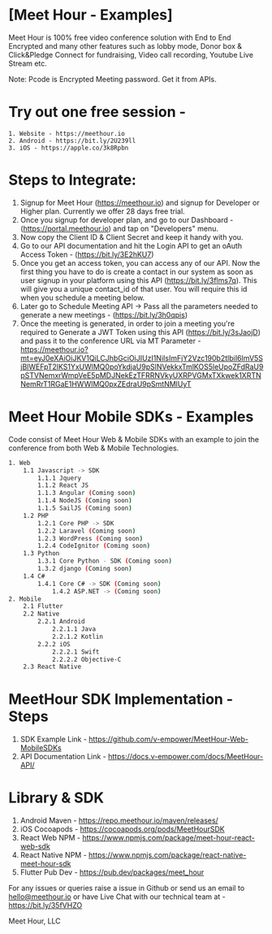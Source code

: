 # [Meet Hour - Examples]
Meet Hour is 100% free video conference solution with End to End Encrypted and many other features such as lobby mode, Donor box & Click&Pledge Connect for fundraising, Video call recording, Youtube Live Stream etc.

Note: Pcode is Encrypted Meeting password. Get it from APIs.

# Try out one free session -

    1. Website - https://meethour.io
    2. Android - https://bit.ly/2U239ll
    3. iOS - https://apple.co/3k8Rpbn

# Steps to Integrate:

1. Signup for Meet Hour (https://meethour.io) and signup for Developer or Higher plan. Currently we offer 28 days free trial.
2. Once you signup for developer plan, and go to our Dashboard - (https://portal.meethour.io) and tap on "Developers" menu.
3. Now copy the Client ID & Client Secret and keep it handy with you.
4. Go to our API documentation and hit the Login API to get an oAuth Access Token - (https://bit.ly/3E2hKU7)
5. Once you get an access token, you can access any of our API. Now the first thing you have to do is create a contact in our system as soon as user signup in your platform using this API (https://bit.ly/3flms7q). This will give you a unique contact_id of that user. You will require this id when you schedule a meeting below.
6. Later go to Schedule Meeting API -> Pass all the parameters needed to generate a new meetings - (https://bit.ly/3h0qpis)
7. Once the meeting is generated, in order to join a meeting you're required to Generate a JWT Token using this API (https://bit.ly/3sJaojD) and pass it to the conference URL via MT Parameter - https://meethour.io?mt=eyJ0eXAiOiJKV1QiLCJhbGciOiJIUzI1NiIsImFjY2Vzc190b2tlbiI6ImV5SjBlWEFpT2lKS1YxUWlMQ0poYkdjaU9pSlNVekkxTmlKOS5leUpoZFdRaU9pSTVNemxrWmpVeE5pMDJNekEzTFRRNVkyUXRPVGMxTXkwek1XRTNNemRrT1RGaE1HWWlMQ0pxZEdraU9pSmtNMlUyT

# Meet Hour Mobile SDKs - Examples
Code consist of Meet Hour Web & Mobile SDKs with an example to join the conference from both Web & Mobile Technologies.

```bash
1. Web
	1.1 Javascript -> SDK
		1.1.1 Jquery
		1.1.2 React JS
		1.1.3 Angular (Coming soon)
		1.1.4 NodeJS (Coming soon)
		1.1.5 SailJS (Coming soon)
	1.2 PHP
		1.2.1 Core PHP -> SDK
		1.2.2 Laravel (Coming soon)
		1.2.3 WordPress (Coming soon)
		1.2.4 CodeIgnitor (Coming soon)
	1.3 Python
		1.3.1 Core Python - SDK (Coming soon)
		1.3.2 django (Coming soon)
	1.4 C#
		1.4.1 Core C# -> SDK (Coming soon)
        	1.4.2 ASP.NET -> (Coming soon)
2. Mobile
	2.1 Flutter
	2.2 Native
		2.2.1 Android
			2.2.1.1 Java
			2.2.1.2 Kotlin
		2.2.2 iOS
			2.2.2.1 Swift
			2.2.2.2 Objective-C
	2.3 React Native
```


# MeetHour SDK Implementation - Steps

1. SDK Example Link - https://github.com/v-empower/MeetHour-Web-MobileSDKs
2. API Documentation Link - https://docs.v-empower.com/docs/MeetHour-API/


# Library & SDK
1. Android Maven - https://repo.meethour.io/maven/releases/
2. iOS Cocoapods - https://cocoapods.org/pods/MeetHourSDK
3. React Web NPM - https://www.npmjs.com/package/meet-hour-react-web-sdk
4. React Native NPM - https://www.npmjs.com/package/react-native-meet-hour-sdk
5. Flutter Pub Dev - https://pub.dev/packages/meet_hour

For any issues or queries raise a issue in Github or send us an email to hello@meethour.io or have Live Chat with our technical team at - https://bit.ly/35fVHZO

Meet Hour, LLC
